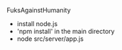 FuksAgainstHumanity

- install node.js
- 'npm install' in the main directory
- node src/server/app.js
